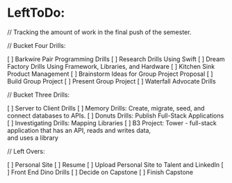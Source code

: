 # LeftToDo:

// Tracking the amount of work in the final push of the semester.


// Bucket Four Drills:

[ ] Barkwire Pair Programming Drills
[ ] Research Drills Using Swift
[ ] Dream Factory Drills Using Framework, Libraries, and Hardware
[ ] Kitchen Sink Product Management
[ ] Brainstorm Ideas for Group Project Proposal
[ ] Build Group Project
[ ] Present Group Project
[ ] Waterfall Advocate Drills




// Bucket Three Drills:

[ ] Server to Client Drills
[ ] Memory Drills: Create, migrate, seed, and connect databases to APIs.
[ ] Donuts Drills: Publish Full-Stack Applications
[ ] Investigating Drills: Mapping Libraries
[ ] B3 Project: Tower - full-stack application that has an API, 
    reads and writes data,      
    and uses a library




// Left Overs:

[ ] Personal Site
[ ] Resume
[ ] Upload Personal Site to Talent and LinkedIn
[ ] Front End Dino Drills
[ ] Decide on Capstone
[ ] Finish Capstone
